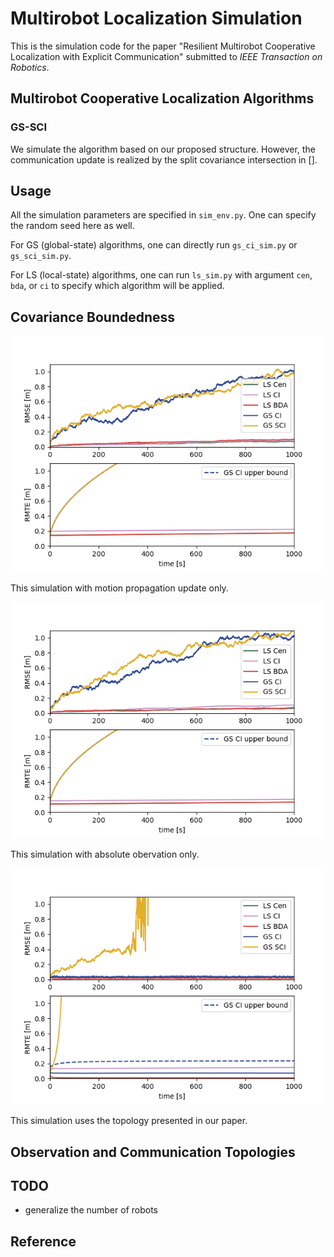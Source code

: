 # Multirobot Localization Simulation

This is the simulation code for the paper "Resilient Multirobot Cooperative Localization with Explicit Communication" submitted to *IEEE Transaction on Robotics*.

## Multirobot Cooperative Localization Algorithms

### GS-SCI

We simulate the algorithm based on our proposed structure. However, the communication update is realized by the split covariance intersection in [].

## Usage

All the simulation parameters are specified in `sim_env.py`. One can specify the random seed here as well.

For GS (global-state) algorithms, one can directly run `gs_ci_sim.py` or `gs_sci_sim.py`.

For LS (local-state) algorithms, one can run `ls_sim.py` with argument `cen`, `bda`, or `ci` to specify which algorithm will be applied.

## Covariance Boundedness


![Performance plot](plot/performance_dr.png)

This simulation with motion propagation update only.

![Performance plot](plot/performance_ao.png)

This simulation with absolute obervation only.

![Performance plot](plot/performance.png)

This simulation uses the topology presented in our paper.


## Observation and Communication Topologies


## TODO

- generalize the number of robots

## Reference